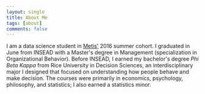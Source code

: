 ```yaml
---
layout: single
title: About Me
tags: [about]
comments: false
---
```


I am a data science student in [Metis'](http://www.thisismetis.com/data-science) 2016 summer cohort. I graduated in June from INSEAD with a Master's degree in Management (specialization in Organizational Behavior). Before INSEAD, I earned my bachelor's degree *Phi Beta Kappa* from Rice University in Decision Sciences, an interdisciplinary major I designed that focused on understanding how people behave and make decision. The courses were primarily in economics, psychology, philosophy, and statistics; I also earned a statistics minor. 
